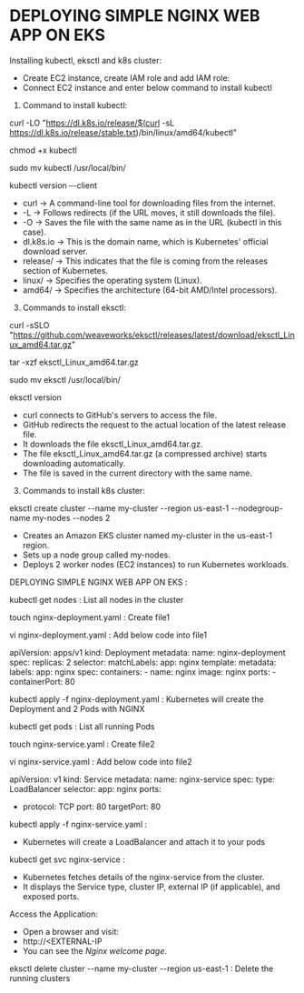 # DEPLOYING SIMPLE NGINX WEB APP ON EKS
Installing kubectl, eksctl and k8s cluster:
-	Create EC2 instance, create IAM role and add IAM role:
-	Connect EC2 instance and enter below command to install kubectl

1.	Command to install kubectl:
   
curl -LO "https://dl.k8s.io/release/$(curl -sL https://dl.k8s.io/release/stable.txt)/bin/linux/amd64/kubectl"

chmod +x kubectl

sudo mv kubectl /usr/local/bin/

kubectl version –-client

-	curl → A command-line tool for downloading files from the internet.
-	-L → Follows redirects (if the URL moves, it still downloads the file).
-	-O → Saves the file with the same name as in the URL (kubectl in this case).
-	dl.k8s.io → This is the domain name, which is Kubernetes' official download server.
-	release/ → This indicates that the file is coming from the releases section of Kubernetes.
-	linux/ → Specifies the operating system (Linux).
-	amd64/ → Specifies the architecture (64-bit AMD/Intel processors).


3.	Commands to install eksctl:
   
curl -sSLO "https://github.com/weaveworks/eksctl/releases/latest/download/eksctl_Linux_amd64.tar.gz"

tar -xzf eksctl_Linux_amd64.tar.gz

sudo mv eksctl /usr/local/bin/

eksctl version

-	curl connects to GitHub's servers to access the file.
-	GitHub redirects the request to the actual location of the latest release file.
-	It downloads the file eksctl_Linux_amd64.tar.gz.
-	The file eksctl_Linux_amd64.tar.gz (a compressed archive) starts downloading automatically.
-	The file is saved in the current directory with the same name.

 

3.	Commands to install k8s cluster:

eksctl create cluster --name my-cluster --region us-east-1 --nodegroup-name my-nodes --nodes 2

-	Creates an Amazon EKS cluster named my-cluster in the us-east-1 region.
-	Sets up a node group called my-nodes.
-	Deploys 2 worker nodes (EC2 instances) to run Kubernetes workloads.


DEPLOYING SIMPLE NGINX WEB APP ON EKS :

kubectl get nodes				: 	List all nodes in the cluster

touch nginx-deployment.yaml   		: 	Create file1

vi nginx-deployment.yaml 			:	Add below code into file1


apiVersion: apps/v1
kind: Deployment
metadata:
  name: nginx-deployment
spec:
  replicas: 2
  selector:
    matchLabels:
      app: nginx
  template:
    metadata:
      labels:
        app: nginx
    spec:
      containers:
      - name: nginx
        image: nginx
        ports:
        - containerPort: 80
        
        
kubectl apply -f nginx-deployment.yaml	: 	Kubernetes will create the Deployment and 2 Pods with NGINX	

kubectl get pods				:	List all running Pods

touch nginx-service.yaml			: 	Create file2

vi nginx-service.yaml 				:	Add below code into file2


apiVersion: v1
kind: Service
metadata:
  name: nginx-service
spec:
  type: LoadBalancer
  selector:
    app: nginx
  ports:
  - protocol: TCP
    port: 80
    targetPort: 80
    

kubectl apply -f nginx-service.yaml		: 	

-	Kubernetes will create a LoadBalancer and attach it to your pods
  
kubectl get svc nginx-service			:

-	Kubernetes fetches details of the nginx-service from the cluster.
-	It displays the Service type, cluster IP, external IP (if applicable), and exposed ports.

Access the Application:

-	Open a browser and visit:
-	http://<EXTERNAL-IP
-	You can see the *Nginx welcome page*.


eksctl delete cluster --name my-cluster --region us-east-1  : Delete the running clusters



